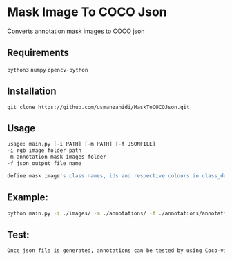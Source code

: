 # Mask Image To COCO Json

Converts annotation mask images to COCO json

## Requirements
`python3` `numpy` `opencv-python`

## Installation

```
git clone https://github.com/usmanzahidi/MaskToCOCOJson.git
```

## Usage

```bash
usage: main.py [-i PATH] [-m PATH] [-f JSONFILE] 
-i rgb image folder path
-m annotation mask images folder
-f json output file name

define mask image's class names, ids and respective colours in class_definition.json

```

## Example:

```bash
python main.py -i ./images/ -m ./annotations/ -f ./annotations/annotations.json

```

## Test:

```bash
Once json file is generated, annotations can be tested by using Coco-viewer from https://github.com/trsvchn/coco-viewer

```


